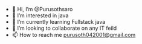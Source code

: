 - 👋 Hi, I’m @Purusothsaro
- 👀 I’m interested in java
- 🌱 I’m currently learning Fullstack java 
- 💞️ I’m looking to collaborate on any IT feild 
- 📫 How to reach me purusoth042001@gmail.com

<!---
Purusothsaro/Purusothsaro is a ✨ special ✨ repository because its `README.md` (this file) appears on your GitHub profile.
You can click the Preview link to take a look at your changes.
--->
